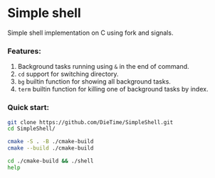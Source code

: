 # Simple shell

Simple shell implementation on C using fork and signals.

### Features:
1. Background tasks running using `&` in the end of command.
2. `cd` support for switching directory.
3. `bg` builtin function for showing all background tasks.
4. `term` builtin function for killing one of background tasks by index.

### Quick start:
```bash
git clone https://github.com/DieTime/SimpleShell.git
cd SimpleShell/

cmake -S . -B ./cmake-build 
cmake --build ./cmake-build

cd ./cmake-build && ./shell
help
```